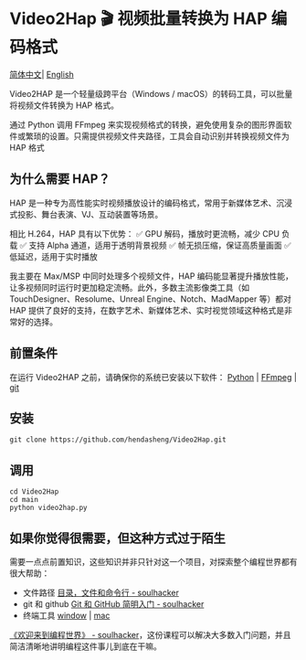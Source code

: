# Video2Hap 🎬  视频批量转换为 HAP 编码格式

[简体中文](README.md)| [English](README_EN.md)

Video2HAP 是一个轻量级跨平台（Windows / macOS）的转码工具，可以批量将视频文件转换为 HAP 格式。

通过 Python 调用 FFmpeg 来实现视频格式的转换，避免使用复杂的图形界面软件或繁琐的设置。只需提供视频文件夹路径，工具会自动识别并转换视频文件为 HAP 格式

## 为什么需要 HAP？
HAP 是一种专为高性能实时视频播放设计的编码格式，常用于新媒体艺术、沉浸式投影、舞台表演、VJ、互动装置等场景。

相比 H.264，HAP 具有以下优势：
✅ GPU 解码，播放时更流畅，减少 CPU 负载
✅ 支持 Alpha 通道，适用于透明背景视频
✅ 帧无损压缩，保证高质量画面
✅ 低延迟，适用于实时播放

我主要在 Max/MSP 中同时处理多个视频文件，HAP 编码能显著提升播放性能，让多视频同时运行时更加稳定流畅。此外，多数主流影像类工具（如 TouchDesigner、Resolume、Unreal Engine、Notch、MadMapper 等）都对 HAP 提供了良好的支持，在数字艺术、新媒体艺术、实时视觉领域这种格式是非常好的选择。

## 前置条件
在运行 Video2HAP 之前，请确保你的系统已安装以下软件：
[Python](https://www.python.org/) | [FFmpeg](https://ffmpeg.org/) | [git](https://git-scm.com/)

## 安装
``` 
git clone https://github.com/hendasheng/Video2Hap.git 
```

## 调用
```
cd Video2Hap
cd main
python video2hap.py
```

## 如果你觉得很需要，但这种方式过于陌生
需要一点点前置知识，这些知识并非只针对这一个项目，对探索整个编程世界都有很大帮助：
- 文件路径 [目录，文件和命令行 - soulhacker](https://www.bilibili.com/video/BV1aE41117cN/?spm_id_from=333.1387.upload.video_card.click&vd_source=6c68891752436b0097051bf700e169a9)
- git 和 github [Git 和 GitHub 简明入门 - soulhacker](https://www.bilibili.com/video/BV1LE411a7dY/?spm_id_from=333.1387.upload.video_card.click&vd_source=6c68891752436b0097051bf700e169a9)
- 终端工具 [window](https://www.bilibili.com/video/BV1jE411y7FQ/?spm_id_from=333.1387.collection.video_card.click&vd_source=6c68891752436b0097051bf700e169a9) | [mac](https://www.bilibili.com/video/BV1gt411N7Ez/?spm_id_from=333.1387.collection.video_card.click)

[《欢迎来到编程世界》 - soulhacker](https://space.bilibili.com/760331/lists/353626?type=season)，这份课程可以解决大多数入门问题，并且简洁清晰地讲明编程这件事儿到底在干嘛。